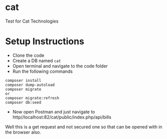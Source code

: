 # cat
Test for Cat Technologies

# Setup Instructions
* Clone the code
* Create a DB named `cat`
* Open terminal and navigate to the code folder
* Run the following commands

```
composer install
composer dump-autoload
composer migrate
or
composer migrate:refresh
composer db:seed
```
* Now open Postman and just navigate to http//localhost:82/cat/public/index.php/api/bills

Well this is a get request and not secured one so that can be opened with in the browser also.